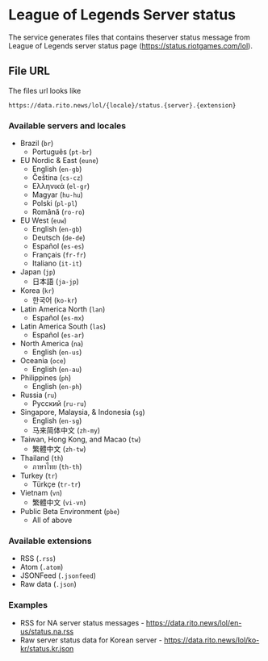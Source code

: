 # League of Legends Server status

The service generates files that contains theserver status message from League of Legends server status page (https://status.riotgames.com/lol).

## File URL
The files url looks like
```
https://data.rito.news/lol/{locale}/status.{server}.{extension}
```

### Available servers and locales
- Brazil (`br`)
    - Português (`pt-br`)
- EU Nordic & East (`eune`)
    - English (`en-gb`)
    - Čeština (`cs-cz`)
    - Ελληνικά (`el-gr`)
    - Magyar (`hu-hu`)
    - Polski (`pl-pl`)
    - Română (`ro-ro`)
- EU West (`euw`)
    - English (`en-gb`)
    - Deutsch (`de-de`)
    - Español (`es-es`)
    - Français (`fr-fr`)
    - Italiano (`it-it`)
- Japan (`jp`)
    - 日本語 (`ja-jp`)
- Korea (`kr`)
    - 한국어 (`ko-kr`)
- Latin America North (`lan`)
    - Español (`es-mx`)
- Latin America South (`las`)
    - Español (`es-ar`)
- North America (`na`)
    - English (`en-us`)
- Oceania (`oce`)
    - English (`en-au`)
- Philippines (`ph`)
    - English (`en-ph`)
- Russia (`ru`)
    - Русский (`ru-ru`)
- Singapore, Malaysia, & Indonesia (`sg`)
    - English (`en-sg`)
    - 马来简体中文 (`zh-my`)
- Taiwan, Hong Kong, and Macao (`tw`)
    - 繁體中文 (`zh-tw`)
- Thailand (`th`)
    - ภาษาไทย (`th-th`)
- Turkey (`tr`)
    - Türkçe (`tr-tr`)
- Vietnam (`vn`)
    - 繁體中文 (`vi-vn`)
- Public Beta Environment (`pbe`)
    - All of above

### Available extensions
- RSS (`.rss`)
- Atom (`.atom`)
- JSONFeed (`.jsonfeed`)
- Raw data (`.json`)

### Examples
- RSS for NA server status messages - https://data.rito.news/lol/en-us/status.na.rss
- Raw server status data for Korean server - https://data.rito.news/lol/ko-kr/status.kr.json
